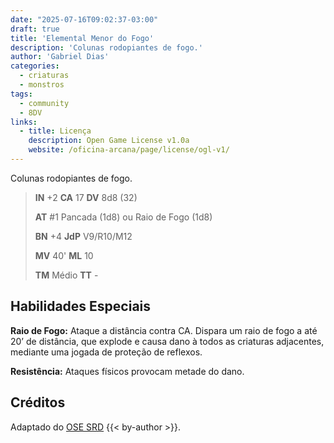 ```yaml
---
date: "2025-07-16T09:02:37-03:00"
draft: true
title: 'Elemental Menor do Fogo'
description: 'Colunas rodopiantes de fogo.'
author: 'Gabriel Dias'
categories:
  - criaturas
  - monstros
tags:
  - community
  - 8DV
links:
  - title: Licença
    description: Open Game License v1.0a
    website: /oficina-arcana/page/license/ogl-v1/
---
```


Colunas rodopiantes de fogo.

> **IN** +2 **CA** 17 **DV** 8d8 (32)
>
> **AT** #1 Pancada (1d8) ou Raio de Fogo (1d8)
>
> **BN** +4 **JdP** V9/R10/M12
>
> **MV** 40' **ML** 10
>
> **TM** Médio **TT** -

## Habilidades Especiais

**Raio de Fogo:** Ataque a distância contra CA. Dispara um raio de fogo a até 20’ de distância, que explode e causa dano à todos as criaturas adjacentes, mediante uma jogada de proteção de reflexos.

**Resistência:** Ataques físicos provocam metade do dano.

## Créditos

Adaptado do [OSE SRD](https://ose-srd.netlify.app/) {{< by-author >}}.
